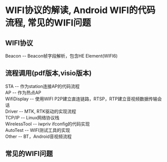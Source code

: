 # WIFI协议的解读, Android WIFI的代码流程, 常见的WIFI问题  

## WIFI协议  
  Beacon -- Beacon帧字段解析，包含HE Element(WIFI6)  
## 流程调用(pdf版本,visio版本)  
  STA -- 作为station连接AP的代码流程   
  AP -- 作为热点AP   
  WifiDisplay -- 使用WIFI P2P建立直连链路，RTSP，RTP建立音视频数据传输会话   
  Driver -- MTK, RTK驱动的实现流程   
  TCP/IP -- Linux网络协议栈   
  WirelessTool -- iwpriv ifconfig的代码实现  
  AutoTest -- WIFI测试工具的实现  
  Other -- BT，Android音视频流程   

  
  
  
  
## 常见的WIFI问题  

